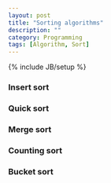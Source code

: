 ```yaml
---
layout: post
title: "Sorting algorithms"
description: ""
category: Programming
tags: [Algorithm, Sort]
---
```

{% include JB/setup %}


### Insert sort

### Quick sort

### Merge sort

### Counting sort

### Bucket sort
